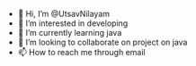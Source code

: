 - 👋 Hi, I’m @UtsavNilayam
- 👀 I’m interested in developing
- 🌱 I’m currently learning java
- 💞️ I’m looking to collaborate on project on java
- 📫 How to reach me through email 

<!---
UtsavNilayam/UtsavNilayam is a ✨ special ✨ repository because its `README.md` (this file) appears on your GitHub profile.
You can click the Preview link to take a look at your changes.
--->

